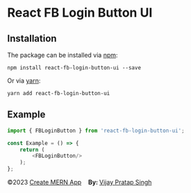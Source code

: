 # React FB Login Button UI

## Installation

The package can be installed via [npm](https://github.com/npm/cli):

```
npm install react-fb-login-button-ui --save
```

Or via [yarn](https://github.com/yarnpkg/yarn):

```
yarn add react-fb-login-button-ui
```

## Example

```js
import { FBLoginButton } from 'react-fb-login-button-ui';

const Example = () => {
    return (
        <FBLoginButton/>
    );
};
```

<p style="margin-left: '30px', margin-right: '30px'"><span style="text-align: 'left'">©2023 <a href="https://github.com/mernjs/create-mern-app" target="_blank"> Create MERN App</a></span>&nbsp;&nbsp;&nbsp;&nbsp;<span style="float: 'right'"><b>By: </b> <a href="https://vijay-pratap-singh.netlify.app" target="_blank"> Vijay Pratap Singh</a></span></p>